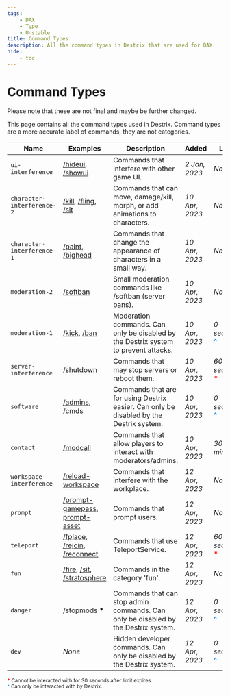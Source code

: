 ```yaml
---
tags:
    - DAX
    - Type
    - Unstable
title: Command Types
description: All the command types in Destrix that are used for DAX.
hide:
    - toc
---
```

# Command Types
Please note that these are not final and maybe be further changed.

This page contains all the command types used in Destrix. Command types are a more accurate label of commands, they are not categories.

| Name                         	| Examples                                             	| Description                                                                             	| Added          	| Limit                                                       	|
|------------------------------	|------------------------------------------------------	|-----------------------------------------------------------------------------------------	|----------------	|-------------------------------------------------------------	|
| ``ui-interference``          	| [/hideui](../../../Commands/specifics/hideui.md), [/showui](../../../Commands/specifics/showui.md)                                     	| Commands that interfere with other game UI.                                             	| _2 Jan, 2023_  	| _None_                                                      	|
| ``character-interference-2`` 	| [/kill](../../../Commands/specifics/kill.md), [/fling](../../../Commands/specifics/fling.md), [/sit](../../../Commands/specifics/sit.md)                                  	| Commands that can move, damage/kill, morph, or add animations to characters.            	| _10 Apr, 2023_ 	| _None_                                                      	|
| ``character-interference-1`` 	| [/paint](../../../Commands/specifics/paint.md), [/bighead](../../../Commands/specifics/bighead.md)                                     	| Commands that change the appearance of characters in a small way.                       	| _10 Apr, 2023_ 	| _None_                                                      	|
| ``moderation-2``             	| [/softban](../../../Commands/specifics/sban.md)                                             	| Small moderation commands like /softban (server bans).                                  	| _10 Apr, 2023_ 	| _None_                                                      	|
| ``moderation-1``             	| [/kick](../../../Commands/specifics/kick.md), [/ban](../../../Commands/specifics/ban.md)                                          	| Moderation commands. Can only be disabled by the Destrix system to prevent attacks.     	| _10 Apr, 2023_ 	| _0 seconds_ <strong style = "color: #0388FC;">^</strong>    	|
| ``server-interference``      	| [/shutdown](../../../Commands/specifics/shutdown.md)                                            	| Commands that may stop servers or reboot them.                                          	| _10 Apr, 2023_ 	| _60 <br>seconds_<strong style = "color: #F00;"> \*</strong> 	|
| ``software``                 	| [/admins](../../../Commands/specifics/admins.md), [/cmds](../../../Commands/specifics/commands.md)                                       	| Commands that are for using Destrix easier. Can only be disabled by the Destrix system. 	| _10 Apr, 2023_ 	| _0 seconds_ <strong style = "color: #0388FC;">^</strong>    	|
| ``contact``                  	| [/modcall](../../../Commands/specifics/modcall.md)                                             	| Commands that allow players to interact with moderators/admins.                         	| _10 Apr, 2023_ 	| _30 minutes_                                                	|
| ``workspace-interference``   	| [/reload-workspace](../../../Commands/specifics/reloadmap.md)                         	| Commands that interfere with the workplace.                                             	| _12 Apr, 2023_ 	| _None_                                                      	|
| ``prompt``                   	| [/prompt-gamepass](../../../Commands/specifics/prompt-gamepass.md), [prompt-asset](../../../Commands/specifics/prompt-asset.md)                         	| Commands that prompt users.                                                             	| _12 Apr, 2023_ 	| _None_                                                      	|
| ``teleport``                 	| [/fplace](../../../Commands/specifics/fplace.md), [/rejoin](../../../Commands/specifics/rejoin.md), [/reconnect](../../../Commands/specifics/rejoin.md.md)                         	| Commands that use TeleportService.                                                      	| _12 Apr, 2023_ 	| _60 <br>seconds_<strong style = "color: #F00;"> \*</strong> 	|
| ``fun``                      	| [/fire](../../../Commands/specifics/fire.md), [/sit](../../../Commands/specifics/sit.md), [/stratosphere](../../../Commands/specifics/stratosphere.md)                           	| Commands in the category 'fun'.                                                         	| _12 Apr, 2023_ 	| _None_                                                      	|
| ``danger``                   	| /stopmods <strong style = "color: #000;">\*</strong> 	| Commands that can stop admin commands. Can only be disabled by the Destrix system.      	| _12 Apr, 2023_ 	| _0 seconds_ <strong style = "color: #0388FC;">^</strong>    	|
| ``dev``                      	| _None_                                               	| Hidden developer commands. Can only be disabled by the Destrix system.                  	| _12 Apr, 2023_ 	| _0 seconds_ <strong style = "color: #0388FC;">^</strong>    	|

<small><strong style="color: #F00;">\*</strong> Cannot be interacted with for 30 seconds after limit expires.</small>
<br>
<small><strong style="color: #0388FC;">^</strong> Can only be interacted with by Destrix.</small>